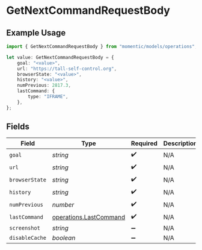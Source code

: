 # GetNextCommandRequestBody

## Example Usage

```typescript
import { GetNextCommandRequestBody } from "momentic/models/operations";

let value: GetNextCommandRequestBody = {
    goal: "<value>",
    url: "https://tall-self-control.org",
    browserState: "<value>",
    history: "<value>",
    numPrevious: 2817.3,
    lastCommand: {
        type: "IFRAME",
    },
};
```

## Fields

| Field                                                            | Type                                                             | Required                                                         | Description                                                      |
| ---------------------------------------------------------------- | ---------------------------------------------------------------- | ---------------------------------------------------------------- | ---------------------------------------------------------------- |
| `goal`                                                           | *string*                                                         | :heavy_check_mark:                                               | N/A                                                              |
| `url`                                                            | *string*                                                         | :heavy_check_mark:                                               | N/A                                                              |
| `browserState`                                                   | *string*                                                         | :heavy_check_mark:                                               | N/A                                                              |
| `history`                                                        | *string*                                                         | :heavy_check_mark:                                               | N/A                                                              |
| `numPrevious`                                                    | *number*                                                         | :heavy_check_mark:                                               | N/A                                                              |
| `lastCommand`                                                    | [operations.LastCommand](../../models/operations/lastcommand.md) | :heavy_check_mark:                                               | N/A                                                              |
| `screenshot`                                                     | *string*                                                         | :heavy_minus_sign:                                               | N/A                                                              |
| `disableCache`                                                   | *boolean*                                                        | :heavy_minus_sign:                                               | N/A                                                              |